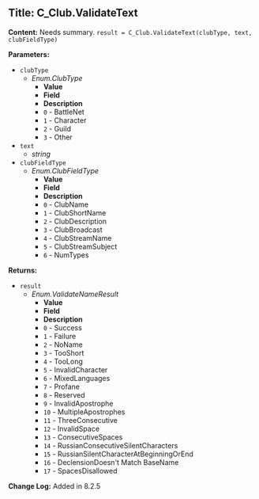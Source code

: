 ## Title: C_Club.ValidateText

**Content:**
Needs summary.
`result = C_Club.ValidateText(clubType, text, clubFieldType)`

**Parameters:**
- `clubType`
  - *Enum.ClubType*
    - **Value**
    - **Field**
    - **Description**
    - `0` - BattleNet
    - `1` - Character
    - `2` - Guild
    - `3` - Other
- `text`
  - *string*
- `clubFieldType`
  - *Enum.ClubFieldType*
    - **Value**
    - **Field**
    - **Description**
    - `0` - ClubName
    - `1` - ClubShortName
    - `2` - ClubDescription
    - `3` - ClubBroadcast
    - `4` - ClubStreamName
    - `5` - ClubStreamSubject
    - `6` - NumTypes

**Returns:**
- `result`
  - *Enum.ValidateNameResult*
    - **Value**
    - **Field**
    - **Description**
    - `0` - Success
    - `1` - Failure
    - `2` - NoName
    - `3` - TooShort
    - `4` - TooLong
    - `5` - InvalidCharacter
    - `6` - MixedLanguages
    - `7` - Profane
    - `8` - Reserved
    - `9` - InvalidApostrophe
    - `10` - MultipleApostrophes
    - `11` - ThreeConsecutive
    - `12` - InvalidSpace
    - `13` - ConsecutiveSpaces
    - `14` - RussianConsecutiveSilentCharacters
    - `15` - RussianSilentCharacterAtBeginningOrEnd
    - `16` - DeclensionDoesn't Match BaseName
    - `17` - SpacesDisallowed

**Change Log:**
Added in 8.2.5